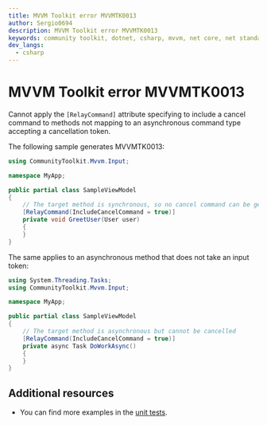 ```yaml
---
title: MVVM Toolkit error MVVMTK0013
author: Sergio0694
description: MVVM Toolkit error MVVMTK0013
keywords: community toolkit, dotnet, csharp, mvvm, net core, net standard, source generators
dev_langs:
  - csharp
---
```


# MVVM Toolkit error MVVMTK0013

Cannot apply the `[RelayCommand]` attribute specifying to include a cancel command to methods not mapping to an asynchronous command type accepting a cancellation token.

The following sample generates MVVMTK0013:

```csharp
using CommunityToolkit.Mvvm.Input;

namespace MyApp;

public partial class SampleViewModel
{
    // The target method is synchronous, so no cancel command can be generated
    [RelayCommand(IncludeCancelCommand = true)]
    private void GreetUser(User user)
    {
    }
}
```

The same applies to an asynchronous method that does not take an input token:

```csharp
using System.Threading.Tasks;
using CommunityToolkit.Mvvm.Input;

namespace MyApp;

public partial class SampleViewModel
{
    // The target method is asynchronous but cannot be cancelled
    [RelayCommand(IncludeCancelCommand = true)]
    private async Task DoWorkAsync()
    {
    }
}
```

## Additional resources

- You can find more examples in the [unit tests](https://github.com/CommunityToolkit/dotnet/tree/main/tests/CommunityToolkit.Mvvm.SourceGenerators.UnitTests).
